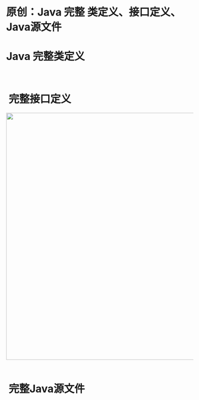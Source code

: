 # 原创：Java 完整 类定义、接口定义、Java源文件

# **Java 完整类定义**

 

#  完整接口定义

<img alt="" height="665" src="https://img-blog.csdnimg.cn/20190403193032342.png?x-oss-process=image/watermark,type_ZmFuZ3poZW5naGVpdGk,shadow_10,text_aHR0cHM6Ly9jaGVuemh1by5ibG9nLmNzZG4ubmV0,size_16,color_FFFFFF,t_70" width="1196"/> 

#  完整Java源文件
